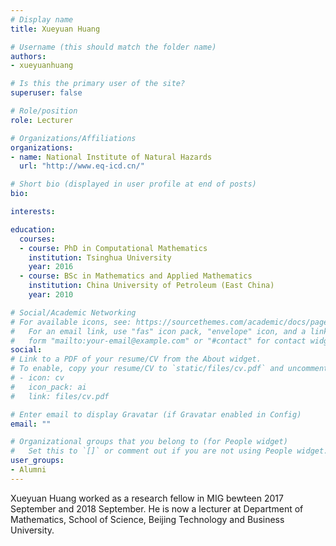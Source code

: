 ```yaml
---
# Display name
title: Xueyuan Huang

# Username (this should match the folder name)
authors:
- xueyuanhuang

# Is this the primary user of the site?
superuser: false

# Role/position
role: Lecturer

# Organizations/Affiliations
organizations:
- name: National Institute of Natural Hazards
  url: "http://www.eq-icd.cn/"

# Short bio (displayed in user profile at end of posts)
bio:

interests:

education:
  courses:
  - course: PhD in Computational Mathematics
    institution: Tsinghua University
    year: 2016
  - course: BSc in Mathematics and Applied Mathematics
    institution: China University of Petroleum (East China)
    year: 2010

# Social/Academic Networking
# For available icons, see: https://sourcethemes.com/academic/docs/page-builder/#icons
#   For an email link, use "fas" icon pack, "envelope" icon, and a link in the
#   form "mailto:your-email@example.com" or "#contact" for contact widget.
social:
# Link to a PDF of your resume/CV from the About widget.
# To enable, copy your resume/CV to `static/files/cv.pdf` and uncomment the lines below.
# - icon: cv
#   icon_pack: ai
#   link: files/cv.pdf

# Enter email to display Gravatar (if Gravatar enabled in Config)
email: ""

# Organizational groups that you belong to (for People widget)
#   Set this to `[]` or comment out if you are not using People widget.
user_groups:
- Alumni
---
```


Xueyuan Huang worked as a research fellow in MIG bewteen 2017 September and 2018 September.
He is now a lecturer at Department of Mathematics, School of Science,
Beijing Technology and Business University.
